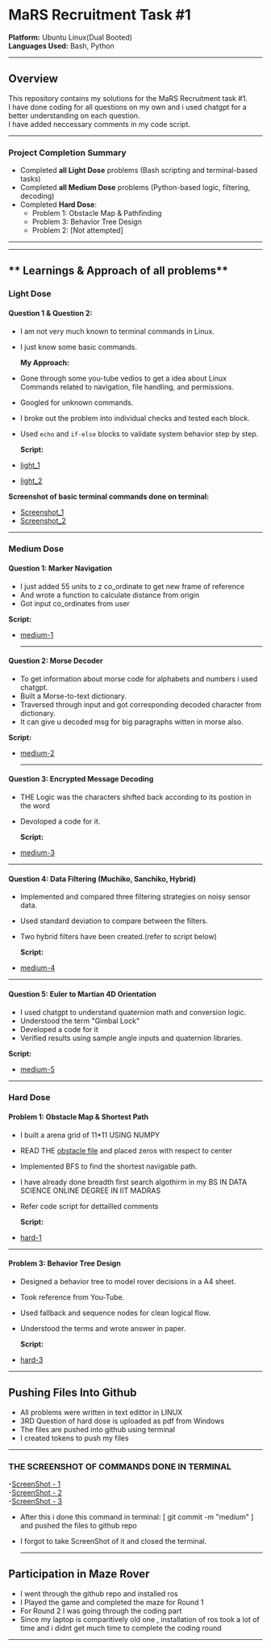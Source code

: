 # MaRS Recruitment Task #1 
**Platform:** Ubuntu Linux(Dual Booted)<br>
**Languages Used:** Bash, Python  

---
## **Overview**

This repository contains my solutions for the MaRS Recruitment task #1.<br>I have done coding for all questions on my own and i used chatgpt for a better understanding  on each question.<br>I have added neccessary comments in my code script.

---

### Project Completion Summary

- Completed **all Light Dose** problems (Bash scripting and terminal-based tasks)
- Completed **all Medium Dose** problems (Python-based logic, filtering, decoding)
- Completed **Hard Dose**:
  -  Problem 1: Obstacle Map & Pathfinding
  -  Problem 3: Behavior Tree Design
  -  Problem 2: [Not attempted]
---



---

## ** Learnings & Approach of all problems**

###  **Light Dose**

####  Question 1 & Question 2: 
- I am not very much known to terminal commands in Linux.
- I just know some basic commands.

  **My Approach:**
- Gone through some you-tube vedios to get a idea about Linux Commands related to navigation, file handling, and permissions.
- Googled for unknown commands.
- I broke out the problem into individual checks and tested each block.
- Used `echo` and `if-else` blocks to validate system behavior step by step.
  
  **Script:**
- [light_1](./light_1st.sh)
- [light_2](./light_2nd.sh)
  
 **Screenshot of basic terminal commands done on terminal:**
- [Screenshot_1](./btc_ss_1.jpg)
- [Screenshot_2](./btc_ss_2.jpg)
  

---

###  **Medium Dose**

####  Question 1: Marker Navigation
- I just added 55 units to z co_ordinate to get new frame of reference
- And wrote a function to calculate distance from origin
- Got input co_ordinates from user


 **Script:**
- [medium-1](./medium_1st.py)

  ---


####  Question 2: Morse Decoder
- To get information about morse code for alphabets and numbers i used chatgpt.
- Built a Morse-to-text dictionary.
- Traversed through input and got corresponding decoded character from dictionary.
- It can give u decoded msg for big paragraphs witten in morse also.

 **Script:**
- [medium-2](./medium_2nd.py)

  ---


####  Question 3: Encrypted Message Decoding
- THE Logic was the characters shifted back according to its postion in the word
- Devoloped a code for it.
  
   **Script:**
- [medium-3](./medium_3rd.py)

---

####  Question 4: Data Filtering (Muchiko, Sanchiko, Hybrid)
- Implemented and compared three filtering strategies on noisy sensor data.
- Used standard deviation to compare between the filters.
- Two hybrid filters have been created.(refer to script below)

  **Script:**
- [medium-4](./medium_4th.py)

---

####  Question 5: Euler to Martian 4D Orientation
- I used chatgpt to understand quaternion math and conversion logic.
- Understood the term "Gimbal Lock"
- Developed a code for it
- Verified results using sample angle inputs and quaternion libraries.

**Script:**
- [medium-5](./medium_5th.py)

---

###  **Hard Dose**

####  Problem 1: Obstacle Map & Shortest Path
- I built a arena grid of 11*11 USING NUMPY
- READ THE [obstacle file](./sample.txt) and placed zeros with respect to center
- Implemented BFS to find the shortest navigable path.
- I have already done breadth first search algothirm in my BS IN DATA SCIENCE ONLINE DEGREE IN IIT MADRAS
- Refer code script for dettailled comments

  **Script:**
- [hard-1](./hard_1st.py)

---

####  Problem 3: Behavior Tree Design
- Designed a behavior tree to model rover decisions in a A4 sheet.
- Took reference from You-Tube.
- Used fallback and sequence nodes for clean logical flow.
- Understood the terms and wrote answer in paper.

  **Script:**
- [hard-3](./hard_3rd.pdf)


---
## **Pushing Files Into Github**

- All problems were written in text edittor in LINUX
- 3RD Question of hard dose is uploaded as pdf from Windows
- The files are pushed into github using terminal
- I created tokens to push my files
--- 

### THE SCREENSHOT OF COMMANDS DONE IN TERMINAL
-[ScreenShot - 1](./screenshot1.jpg)<br>
-[ScreenShot - 2](./screenshot2.jpg)<br>
-[ScreenShot - 3](./screenshot3.jpg)<br>
- After this i done this command in terminal: [ git commit -m "medium" ] and pushed the files to github repo
- I forgot to take ScreenShot of it and closed the terminal.

  ---

## **Participation in Maze Rover**

- I went through the github repo and installed ros 
- I Played the game and completed the maze for Round 1
- For Round 2 I was going through the coding part
- Since my laptop is comparitively old one , installation of ros took a lot of time and i didnt get much time to complete the coding round

--- 


  
  







